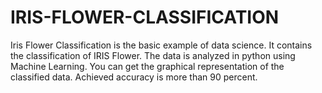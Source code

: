 # IRIS-FLOWER-CLASSIFICATION
Iris Flower Classification is the basic example of data science.
It contains the classification of IRIS Flower. The data is analyzed in python using Machine Learning.
You can get the graphical representation of the classified data.
Achieved accuracy is more than 90 percent.
